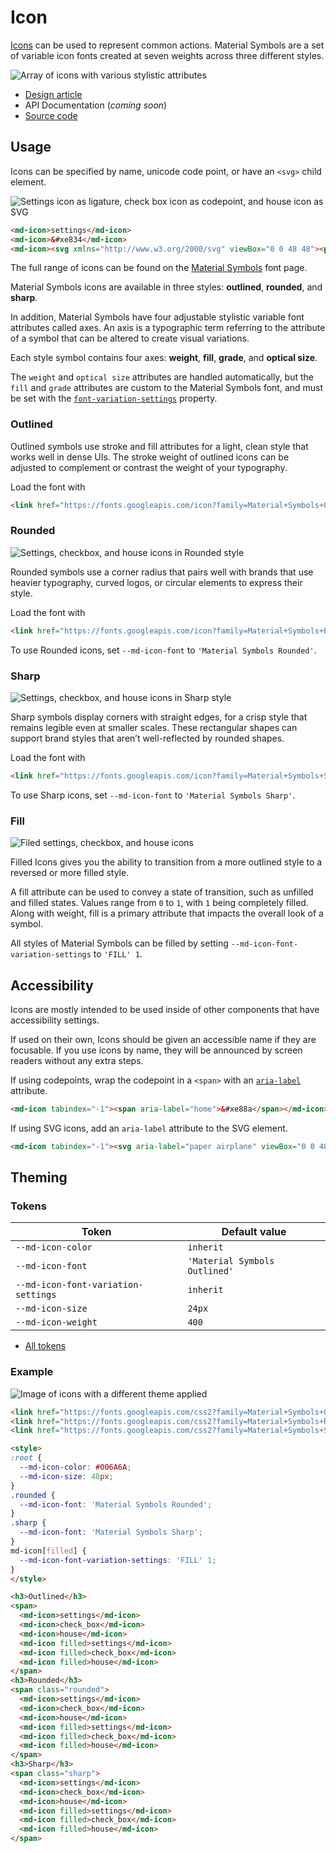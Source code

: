 <!-- catalog-only-start --><!-- ---
name: Icon
dirname: icon
-----><!-- catalog-only-end -->

# Icon

<!--*
# Document freshness: For more information, see go/fresh-source.
freshness: { owner: 'dfreedm' reviewed: '2023-03-08' }
tag: 'docType:reference'
*-->

<!-- go/md-icon -->

<!-- [TOC] -->

[Icons](https://m3.material.io/styles/icons/overview)<!-- {.external} --> can be used to
represent common actions. Material Symbols are a set of variable icon fonts
created at seven weights across three different styles.

![Array of icons with various stylistic attributes](images/icon/hero.gif)

*   [Design article](https://m3.material.io/styles/icons) <!-- {.external} -->
*   API Documentation (*coming soon*)
*   [Source code](https://github.com/material-components/material-web/tree/main/icon)
    <!-- {.external} -->

## Usage

Icons can be specified by name, unicode code point, or have an `<svg>` child
element.

![Settings icon as ligature, check box icon as codepoint, and house icon as SVG](images/icon/usage.png "Example icons")

```html
<md-icon>settings</md-icon>
<md-icon>&#xe834</md-icon>
<md-icon><svg xmlns="http://www.w3.org/2000/svg" viewBox="0 0 48 48"><path d="M10 40V24H4L24 6l10 8.85V9h4v9.55L44 24h-6v16H26.5V28h-5v12Zm3-3h5.5V25h11v12H35V19.95l-11-10-11 10Zm5.5-12h11-11Zm1.25-5.5h8.5q0-1.65-1.275-2.725Q25.7 15.7 24 15.7q-1.7 0-2.975 1.075Q19.75 17.85 19.75 19.5Z"/></svg></md-icon>
```

The full range of icons can be found on the
[Material Symbols](https://fonts.google.com/icons)<!-- {.external} --> font page.

Material Symbols icons are available in three styles: **outlined**, **rounded**,
and **sharp**.

In addition, Material Symbols have four adjustable stylistic variable font
attributes called axes. An axis is a typographic term referring to the attribute
of a symbol that can be altered to create visual variations.

Each style symbol contains four axes: **weight**, **fill**, **grade**, and
**optical size**.

The `weight` and `optical size` attributes are handled automatically, but the
`fill` and `grade` attributes are custom to the Material Symbols font, and must
be set with the
[`font-variation-settings`](https://developer.mozilla.org/en-US/docs/Web/CSS/font-variation-settings)<!-- {.external} -->
property.

### Outlined

Outlined symbols use stroke and fill attributes for a light, clean style that
works well in dense UIs. The stroke weight of outlined icons can be adjusted to
complement or contrast the weight of your typography.

Load the font with

```html
<link href="https://fonts.googleapis.com/icon?family=Material+Symbols+Outlined" rel="stylesheet">
```

### Rounded

![Settings, checkbox, and house icons in Rounded style](images/icon/usage_rounded.png "Rounded Icons")

Rounded symbols use a corner radius that pairs well with brands that use heavier
typography, curved logos, or circular elements to express their style.

Load the font with

```html
<link href="https://fonts.googleapis.com/icon?family=Material+Symbols+Rounded" rel="stylesheet">
```

To use Rounded icons, set `--md-icon-font` to `'Material Symbols Rounded'`.

### Sharp

![Settings, checkbox, and house icons in Sharp style](images/icon/usage_sharp.png "Sharp Icons")

Sharp symbols display corners with straight edges, for a crisp style that
remains legible even at smaller scales. These rectangular shapes can support
brand styles that aren’t well-reflected by rounded shapes.

Load the font with

```html
<link href="https://fonts.googleapis.com/icon?family=Material+Symbols+Sharp" rel="stylesheet">
```

To use Sharp icons, set `--md-icon-font` to `'Material Symbols Sharp'`.

### Fill

![Filed settings, checkbox, and house icons](images/icon/usage_filled.png "Filled Icons")

Filled Icons gives you the ability to transition from a more outlined style to a
reversed or more filled style.

A fill attribute can be used to convey a state of transition, such as unfilled
and filled states. Values range from `0` to `1`, with `1` being completely
filled. Along with weight, fill is a primary attribute that impacts the overall
look of a symbol.

All styles of Material Symbols can be filled by setting
`--md-icon-font-variation-settings` to `'FILL' 1`.

## Accessibility

Icons are mostly intended to be used inside of other components that have
accessibility settings.

If used on their own, Icons should be given an accessible name if they are
focusable. If you use icons by name, they will be announced by screen readers
without any extra steps.

If using codepoints, wrap the codepoint in a `<span>` with an
[`aria-label`](https://developer.mozilla.org/en-US/docs/Web/Accessibility/ARIA/Attributes/aria-label)<!-- {.external} -->
attribute.

```html
<md-icon tabindex="-1"><span aria-label="home">&#xe88a</span></md-icon>
```

If using SVG icons, add an `aria-label` attribute to the SVG element.

```html
<md-icon tabindex="-1"><svg aria-label="paper airplane" viewBox="0 0 48 48"><path d="M6 40V8l38 16Zm3-4.65L36.2 24 9 12.5v8.4L21.1 24 9 27Zm0 0V12.5 27Z"/></svg></md-icon>
```

## Theming

### Tokens

Token                               | Default value
----------------------------------- | -----------------------------
`--md-icon-color`                   | `inherit`
`--md-icon-font`                    | `'Material Symbols Outlined'`
`--md-icon-font-variation-settings` | `inherit`
`--md-icon-size`                    | `24px`
`--md-icon-weight`                  | `400`

*   [All tokens](https://github.com/material-components/material-web/blob/main/icon/lib/_md-comp-icon.scss)
    <!-- {.external} -->

### Example

![Image of icons with a different theme applied](images/icon/theming.png "Icon theming example.")

```html
<link href="https://fonts.googleapis.com/css2?family=Material+Symbols+Outlined:opsz,wght,FILL@20..48,100..700,0..1" rel="stylesheet">
<link href="https://fonts.googleapis.com/css2?family=Material+Symbols+Rounded:opsz,wght,FILL@20..48,100..700,0..1"  rel="stylesheet">
<link href="https://fonts.googleapis.com/css2?family=Material+Symbols+Sharp:opsz,wght,FILL@20..48,100..700,0..1" rel="stylesheet">

<style>
:root {
  --md-icon-color: #006A6A;
  --md-icon-size: 48px;
}
.rounded {
  --md-icon-font: 'Material Symbols Rounded';
}
.sharp {
  --md-icon-font: 'Material Symbols Sharp';
}
md-icon[filled] {
  --md-icon-font-variation-settings: 'FILL' 1;
}
</style>

<h3>Outlined</h3>
<span>
  <md-icon>settings</md-icon>
  <md-icon>check_box</md-icon>
  <md-icon>house</md-icon>
  <md-icon filled>settings</md-icon>
  <md-icon filled>check_box</md-icon>
  <md-icon filled>house</md-icon>
</span>
<h3>Rounded</h3>
<span class="rounded">
  <md-icon>settings</md-icon>
  <md-icon>check_box</md-icon>
  <md-icon>house</md-icon>
  <md-icon filled>settings</md-icon>
  <md-icon filled>check_box</md-icon>
  <md-icon filled>house</md-icon>
</span>
<h3>Sharp</h3>
<span class="sharp">
  <md-icon>settings</md-icon>
  <md-icon>check_box</md-icon>
  <md-icon>house</md-icon>
  <md-icon filled>settings</md-icon>
  <md-icon filled>check_box</md-icon>
  <md-icon filled>house</md-icon>
</span>
```
